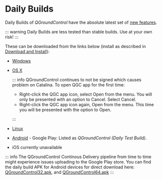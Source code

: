 # Daily Builds

Daily Builds of *QGroundControl* have the absolute latest set of [new features](../releases/daily_build_new_features.md).

::: warning
Daily Builds are less tested than stable builds.
Use at your own risk!
:::

These can be downloaded from the links below (install as described in [Download and Install](../getting_started/download_and_install.md)):

* [Windows](https://d176tv9ibo4jno.cloudfront.net/builds/master/QGroundControl-installer.exe)
* [OS X](https://d176tv9ibo4jno.cloudfront.net/builds/master/QGroundControl.dmg)

  ::: info
  QGroundControl continues to not be signed which causes problem on Catalina. To open QGC app for the first time:

  * Right-click the QGC app icon, select Open from the menu. You will only be presented with an option to Cancel. Select Cancel.
  * Right-click the QGC app icon again, Open from the menu. This time you will be presented with the option to Open.
  
  :::
  
* [Linux](https://d176tv9ibo4jno.cloudfront.net/builds/master/QGroundControl.AppImage)
* [Android](https://play.google.com/store/apps/details?id=org.mavlink.qgroundcontrolbeta) - Google Play: Listed as *QGroundControl (Daily Test Build)*.
* iOS currently unavailable

::: info
The QGroundControl Continous Delivery pipeline from time to time might experience issues uploading to the Google Play store. You can find the daily build APK for Android devices for direct download here: [QGroundControl32.apk](https://d176tv9ibo4jno.cloudfront.net/builds/master/QGroundControl32.apk), and [QGroundControl64.apk](https://d176tv9ibo4jno.cloudfront.net/builds/master/QGroundControl64.apk)
:::

